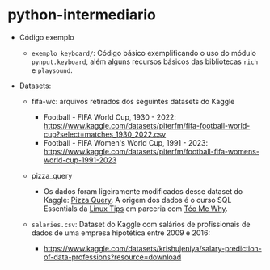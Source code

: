 # python-intermediario

* Código exemplo
   * `exemplo_keyboard/`: Código básico exemplificando o uso do módulo `pynput.keyboard`, além alguns recursos básicos das bibliotecas `rich` e `playsound`.

* Datasets:
   * fifa-wc: arquivos retirados dos seguintes datasets do Kaggle
      * Football - FIFA World Cup, 1930 - 2022: https://www.kaggle.com/datasets/piterfm/fifa-football-world-cup?select=matches_1930_2022.csv
      * Football - FIFA Women's World Cup, 1991 - 2023: https://www.kaggle.com/datasets/piterfm/football-fifa-womens-world-cup-1991-2023
 
   * pizza_query
      * Os dados foram ligeiramente modificados desse dataset do Kaggle: [Pizza Query](https://www.kaggle.com/datasets/teocalvo/pizzaquery/data?select=produto.csv). A origem dos dados é o curso SQL Essentials da [Linux Tips](https://www.linuxtips.io/) em parceria com [Téo Me Why](https://github.com/teomewhy).
        
   * `salaries.csv`: Dataset do Kaggle com salários de profissionais de dados de uma empresa hipotética entre 2009 e 2016:
      * https://www.kaggle.com/datasets/krishujeniya/salary-prediction-of-data-professions?resource=download

